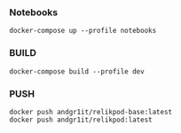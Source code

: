 ### Notebooks

```
docker-compose up --profile notebooks
```

### BUILD
```
docker-compose build --profile dev
```

### PUSH
```
docker push andgr1it/relikpod-base:latest
docker push andgr1it/relikpod:latest
```
